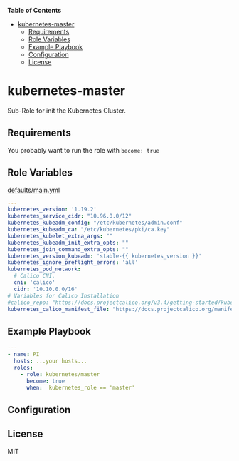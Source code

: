 **Table of Contents** 

- [kubernetes-master](#kubernetes-master)
  - [Requirements](#requirements)
  - [Role Variables](#role-variables)
  - [Example Playbook](#example-playbook)
  - [Configuration](#configuration)
  - [License](#license)

# kubernetes-master

Sub-Role for init the Kubernetes Cluster.

## Requirements

You probably want to run the role with `become: true`

## Role Variables

[defaults/main.yml](https://github.com/philwelz/ansible-kubernetes-on-pi/blob/master/roles/kubernetes/master/defaults/main.yaml)

```yaml
---
kubernetes_version: '1.19.2'
kubernetes_service_cidr: "10.96.0.0/12"
kubernetes_kubeadm_config: "/etc/kubernetes/admin.conf"
kubernetes_kubeadm_ca: "/etc/kubernetes/pki/ca.key"
kubernetes_kubelet_extra_args: ""
kubernetes_kubeadm_init_extra_opts: ""
kubernetes_join_command_extra_opts: ""
kubernetes_version_kubeadm: 'stable-{{ kubernetes_version }}'
kubernetes_ignore_preflight_errors: 'all'
kubernetes_pod_network:
  # Calico CNI.
  cni: 'calico'
  cidr: '10.10.0.0/16'
# Variables for Calico Installation
#calico_repo: "https://docs.projectcalico.org/v3.4/getting-started/kubernetes/installation/hosted/calico.yaml"
kubernetes_calico_manifest_file: "https://docs.projectcalico.org/manifests/calico.yaml"
```

## Example Playbook

```yaml
---
- name: PI
  hosts: ...your hosts...
  roles:
    - role: kubernetes/master
      become: true
      when:  kubernetes_role == 'master'
```

## Configuration

## License

MIT